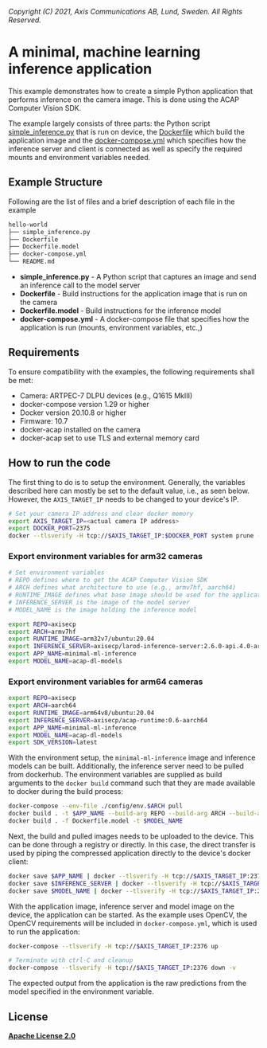 *Copyright (C) 2021, Axis Communications AB, Lund, Sweden. All Rights Reserved.*


# A minimal, machine learning inference application
This example demonstrates how to create a simple Python application that performs inference on the camera image. This is done using the ACAP Computer Vision SDK.

The example largely consists of three parts: the Python script [simple_inference.py](simple_inference.py) that is run on device, the [Dockerfile](Dockerfile) which build the application image and the [docker-compose.yml](docker-compose.yml) which specifies how the inference server and client is connected as well as specify the required mounts and environment variables needed.

## Example Structure
Following are the list of files and a brief description of each file in the example
```bash
hello-world
├── simple_inference.py
├── Dockerfile
├── Dockerfile.model
├── docker-compose.yml
└── README.md
```

* **simple_inference.py** - A Python script that captures an image and send an inference call to the model server
* **Dockerfile** - Build instructions for the application image that is run on the camera
* **Dockerfile.model** - Build instructions for the inference model
* **docker-compose.yml** - A docker-compose file that specifies how the application is run (mounts, environment variables, etc.,)

## Requirements
To ensure compatibility with the examples, the following requirements shall be met:
* Camera: ARTPEC-7 DLPU devices (e.g., Q1615 MkIII)
* docker-compose version 1.29 or higher
* Docker version 20.10.8 or higher
* Firmware: 10.7
* docker-acap installed on the camera
* docker-acap set to use TLS and external memory card

## How to run the code
The first thing to do is to setup the environment. Generally, the variables described here can mostly be set to the default value, i.e., as seen below. However, the `AXIS_TARGET_IP` needs to be changed to your device's IP.

```sh
# Set your camera IP address and clear docker memory
export AXIS_TARGET_IP=<actual camera IP address>
export DOCKER_PORT=2375
docker --tlsverify -H tcp://$AXIS_TARGET_IP:$DOCKER_PORT system prune -af
```

### Export environment variables for arm32 cameras
```sh
# Set environment variables
# REPO defines where to get the ACAP Computer Vision SDK
# ARCH defines what architecture to use (e.g., armv7hf, aarch64)
# RUNTIME_IMAGE defines what base image should be used for the application image 
# INFERENCE_SERVER is the image of the model server
# MODEL_NAME is the image holding the inference model

export REPO=axisecp
export ARCH=armv7hf
export RUNTIME_IMAGE=arm32v7/ubuntu:20.04
export INFERENCE_SERVER=axisecp/larod-inference-server:2.6.0-api.4.0-armv7hf-ubuntu20.04
export APP_NAME=minimal-ml-inference
export MODEL_NAME=acap-dl-models
```


### Export environment variables for arm64 cameras
```sh
export REPO=axisecp
export ARCH=aarch64
export RUNTIME_IMAGE=arm64v8/ubuntu:20.04
export INFERENCE_SERVER=axisecp/acap-runtime:0.6-aarch64
export APP_NAME=minimal-ml-inference
export MODEL_NAME=acap-dl-models
export SDK_VERSION=latest
```
With the environment setup, the `minimal-ml-inference` image and inference models can be built. Additionally, the inference server need to be pulled from dockerhub. The environment variables are supplied as build arguments to the `docker build` command such that they are made available to docker during the build process:

```sh
docker-compose --env-file ./config/env.$ARCH pull
docker build . -t $APP_NAME --build-arg REPO --build-arg ARCH --build-arg RUNTIME_IMAGE
docker build . -f Dockerfile.model -t $MODEL_NAME
```

Next, the build and pulled images needs to be uploaded to the device. This can be done through a registry or directly. In this case, the direct transfer is used by piping the compressed application directly to the device's docker client:

```sh
docker save $APP_NAME | docker --tlsverify -H tcp://$AXIS_TARGET_IP:2376 load
docker save $INFERENCE_SERVER | docker --tlsverify -H tcp://$AXIS_TARGET_IP:2376 load
docker save $MODEL_NAME | docker --tlsverify -H tcp://$AXIS_TARGET_IP:2376 load
```

With the application image, inference server and model image on the device, the application can be started. As the example uses OpenCV, the OpenCV requirements will be included in `docker-compose.yml`, which is used to run the application:

```sh
docker-compose --tlsverify -H tcp://$AXIS_TARGET_IP:2376 up

# Terminate with ctrl-C and cleanup
docker-compose --tlsverify -H tcp://$AXIS_TARGET_IP:2376 down -v
```

The expected output from the application is the raw predictions from the model specified in the environment variable.

## License
**[Apache License 2.0](../LICENSE)**
